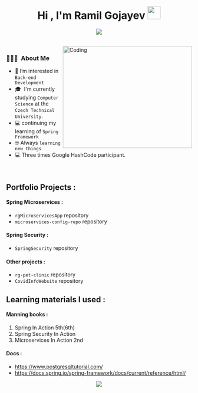 <h1 align="center">Hi , I'm Ramil Gojayev <img src="https://media.giphy.com/media/hvRJCLFzcasrR4ia7z/giphy.gif" width="35"></h1>
<p align="center">
  <a href="https://github.com/DenverCoder1/readme-typing-svg"><img src="https://readme-typing-svg.herokuapp.com?lines=Computer+Science+Student;Backend+Developer;DS%20|%20Algorithms%20;Always%20learning%20new%20things&center=true&width=500&height=50"></a>
</p>
<br>


<img alt="Coding" src="https://c.tenor.com/2uyENRmiUt0AAAAC/coding.gif" align="right" width="350" height="277"/>

### 👨🏻‍💻 &nbsp;About Me
- :eyes: I’m interested in `Back-end Development`
- 🎓 &nbsp;I'm currently studying `Computer Science` at the `Czech Technical University`.
- :computer: continuing my learning of `Spring Framework`
- :nerd_face: Always `learning new things`
- :computer: Three times Google HashCode participant.
<br>


## Portfolio Projects :
#### Spring Microservices :
- `rgMicroservicesApp` repository
- `microservices-config-repo` repository
#### Spring Security :
- `SpringSecurity` repository
#### Other projects :
- `rg-pet-clinic` repository
- `CovidInfoWebsite` repository

## Learning materials I used :
#### Manning books : 
   1) Spring In Action 5th(6th)
   2) Spring Security In Action
   3) Microservices In Action 2nd
#### Docs :
- https://www.postgresqltutorial.com/
- https://docs.spring.io/spring-framework/docs/current/reference/html/

<p align="center">
<img src="https://github-readme-stats.vercel.app/api?username=rg-1708&&show_icons=true&title_color=ffffff&icon_color=bb2acf&text_color=daf7dc&bg_color=151515">
</p>


